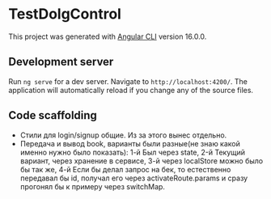 # TestDolgControl

This project was generated with [Angular CLI](https://github.com/angular/angular-cli) version 16.0.0.

## Development server

Run `ng serve` for a dev server. Navigate to `http://localhost:4200/`. The application will automatically reload if you change any of the source files.

## Code scaffolding

- Стили для login/signup общие. Из за этого вынес отдельно.
- Передача и вывод book, варианты были разные(не знаю какой именно нужно было показать): 
1-й Был через state, 
2-й Текущий вариант, через хранение в сервисе,
3-й через localStore можно было бы так же,
4-й Если бы делал запрос на бек, то естественно передавал бы id, получал его через activateRoute.params и сразу прогонял бы к примеру через switchMap.



